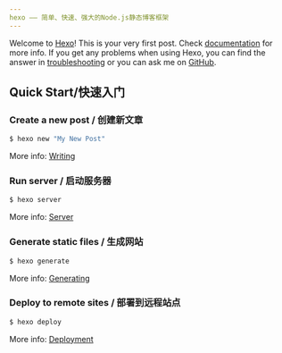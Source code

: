 ```yaml
---
hexo —— 简单、快速、强大的Node.js静态博客框架
---
```

Welcome to [Hexo](https://hexo.io/)! This is your very first post. Check [documentation](https://hexo.io/docs/) for more info. If you get any problems when using Hexo, you can find the answer in [troubleshooting](https://hexo.io/docs/troubleshooting.html) or you can ask me on [GitHub](https://github.com/hexojs/hexo/issues).

## Quick Start/快速入门

### Create a new post / 创建新文章

``` bash
$ hexo new "My New Post"
```

More info: [Writing](https://hexo.io/docs/writing.html)

### Run server / 启动服务器

``` bash
$ hexo server
```

More info: [Server](https://hexo.io/docs/server.html)

### Generate static files / 生成网站

``` bash
$ hexo generate
```

More info: [Generating](https://hexo.io/docs/generating.html)

### Deploy to remote sites / 部署到远程站点

``` bash
$ hexo deploy
```

More info: [Deployment](https://hexo.io/docs/deployment.html)
